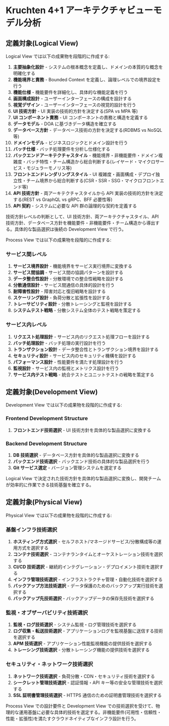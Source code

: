 # Kruchten 4+1 アーキテクチャビューモデル分析

## 定義対象(Logical View)

<!-- REFERENCE_BEGIN: logical-view -->

Logical View では以下の成果物を段階的に作成する:

1. **主要抽象化設計** - システムの根本概念を定義し、ドメインの本質的な概念を明確化する
2. **機能境界と責務** - Bounded Context を定義し、論理レベルでの境界設定を行う
3. **機能仕様** - 機能要件を詳細化し、具体的な機能定義を行う
4. **画面構成設計** - ユーザーインターフェースの構成を設計する
5. **視覚デザイン** - ユーザーインターフェースの視覚的設計を行う
6. **UI 技術方針** - UI 実装の技術的方針を決定する(SPA vs MPA 等)
7. **UI コンポーネント責務** - UI コンポーネントの責務と構造を定義する
8. **データモデル** - DOA に基づきデータ構造を確立する
9. **データベース方針** - データベース技術の方針を決定する(RDBMS vs NoSQL 等)
10. **ドメインモデル** - ビジネスロジックとドメイン設計を行う
11. **バッチ仕様** - バッチ処理要件を分析し仕様化する
12. **バックエンドアーキテクチャスタイル** - 機能境界・非機能要件・ドメイン複雑度・バッチ特性・チーム構造から総合判断する(レイヤード・マイクロサービス・モジュラーモノリス等)
13. **フロントエンドレンダリングスタイル** - UI 複雑度・画面構成・デプロイ独立性・チーム境界から総合判断する(CSR・SSR・SSG・マイクロフロントエンド等)
14. **API 技術方針** - 両アーキテクチャスタイルから API 実装の技術的方針を決定する(REST vs GraphQL vs gRPC、BFF 必要性等)
15. **API 契約** - システムに必要な API 群の論理的な契約を定義する

技術方針レベルの判断として、UI 技術方針、両アーキテクチャスタイル、API 技術方針、データベース方針を機能要件・非機能要件・チーム構造から導出する。具体的な製品選択は後続の Development View で行う。

<!-- REFERENCE_END: logical-view -->

<!-- REFERENCE_BEGIN: process-view -->

Process View では以下の成果物を段階的に作成する:

### サービス間レベル

1. **サービス境界設計** - 機能境界をサービス実行境界に変換する
2. **サービス間協調** - サービス間の協調パターンを設計する
3. **データ整合性設計** - 分散環境での整合性戦略を設計する
4. **分散通信設計** - サービス間通信の具体的設計を行う
5. **耐障害性設計** - 障害対応と復旧戦略を設計する
6. **スケーリング設計** - 負荷分散と拡張性を設計する
7. **トレーサビリティ設計** - 分散トレーシングと監視を設計する
8. **システムテスト戦略** - 分散システム全体のテスト戦略を策定する

### サービス内レベル

1. **リクエスト処理設計** - サービス内のリクエスト処理フローを設計する
2. **バッチ処理設計** - バッチ処理の実行設計を行う
3. **トランザクション設計** - データ整合性とトランザクション境界を設計する
4. **セキュリティ設計** - サービス内のセキュリティ機構を設計する
5. **パフォーマンス設計** - 性能要件を満たす処理設計を行う
6. **監視設計** - サービス内の監視とメトリクス設計を行う
7. **サービス内テスト戦略** - 統合テストとユニットテストの戦略を策定する

<!-- REFERENCE_END: process-view -->

## 定義対象(Development View)

<!-- REFERENCE_BEGIN: development-view -->

Development View では以下の成果物を段階的に作成する:

### Frontend Development Structure

1. **フロントエンド技術選択** - UI 技術方針を具体的な製品選択に変換する

### Backend Development Structure

1. **DB 技術選択** - データベース方針を具体的な製品選択に変換する
2. **バックエンド技術選択** - バックエンド技術の具体的な製品選択を行う
3. **Git サービス選定** - バージョン管理システムを選定する

Logical View で決定された技術方針を具体的な製品選択に変換し、開発チームが効率的に作業できる技術基盤を確立する。

<!-- REFERENCE_END: development-view -->

## 定義対象(Physical View)

<!-- REFERENCE_BEGIN: physical-view -->

Physical View では以下の成果物を段階的に作成する:

### 基盤インフラ技術選択

1. **ホスティング方式選択** - セルフホスト/マネージドサービス/分散構成等の運用方式を選択する
2. **コンテナ技術選択** - コンテナランタイムとオーケストレーション技術を選択する
3. **CI/CD 技術選択** - 継続的インテグレーション・デプロイメント技術を選択する
4. **インフラ管理技術選択** - インフラストラクチャ管理・自動化技術を選択する
5. **バックアップ方法技術選択** - データ保護のためのバックアップ実行技術を選択する
6. **バックアップ先技術選択** - バックアップデータの保存先技術を選択する

### 監視・オブザーバビリティ技術選択

1. **監視・ログ技術選択** - システム監視・ログ管理技術を選択する
2. **ログ収集・転送技術選択** - アプリケーションログを監視基盤に送信する技術を選択する
3. **APM 技術選択** - アプリケーション性能監視機能の提供技術を選択する
4. **トレーシング技術選択** - 分散トレーシング機能の提供技術を選択する

### セキュリティ・ネットワーク技術選択

1. **ネットワーク技術選択** - 負荷分散・CDN・セキュリティ技術を選択する
2. **シークレット管理技術選択** - 認証情報・API キー等の安全な管理技術を選択する
3. **SSL 証明書管理技術選択** - HTTPS 通信のための証明書管理技術を選択する

Process View での設計要件と Development View での技術選択を受けて、物理的な運用基盤に必要な具体的技術を選定する。非機能要件(可用性・信頼性・性能・拡張性)を満たすクラウドネイティブなインフラ設計を行う。

<!-- REFERENCE_END: physical-view -->
